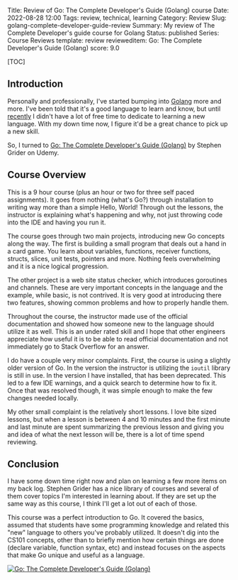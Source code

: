 Title: Review of Go: The Complete Developer's Guide (Golang) course
Date: 2022-08-28 12:00
Tags: review, technical, learning
Category: Review
Slug: golang-complete-developer-guide-review
Summary: My review of The Complete Developer's guide course for Golang
Status: published
Series: Course Reviews
template: review
revieweditem: Go: The Complete Developer's Guide (Golang)
score: 9.0

[TOC]

## Introduction

Personally and professionally, I've started bumping into [Golang][go] more and more. I've been told that
it's a good language to learn and know, but until [recently][2] I didn't have a lot of free time to dedicate
to learning a new language. With my down time now, I figure it'd be a great chance to pick up a new skill.

So, I turned to [Go: The Complete Developer's Guide (Golang)][1] by Stephen Grider on Udemy.

## Course Overview

This is a 9 hour course (plus an hour or two for three self paced assignments). It goes from nothing (what's Go?) through
installation to writing way more than a simple Hello, World! Through out the lessons, the instructor is explaining what's
happening and why, not just throwing code into the IDE and having you run it.

The course goes through two main projects, introducing new Go concepts along the way. The first is building a small program
that deals out a hand in a card game. You learn about variables, functions, receiver functions, structs, slices, unit tests, pointers
and more. Nothing feels overwhelming and it is a nice logical progression.

The other project is a web site status checker, which introduces goroutines and channels. These are very important concepts in the language
and the example, while basic, is not contrived. It is very good at introducing there two features, showing common problems and how
to properly handle them.

Throughout the course, the instructor made use of the official documentation and showed how someone new to the language
should utilize it as well. This is an under rated skill and I hope that other engineers appreciate how useful it is to
be able to read official documentation and not immediately go to Stack Overflow for an answer.

I do have a couple very minor complaints. First, the course is using a slightly older version of Go. In the version the
instructor is utilizing the `ioutil` library is still in use. In the version I have installed, that has been deprecated. This
led to a few IDE warnings, and a quick search to determine how to fix it. Once that was resolved though, it was simple enough
to make the few changes needed locally.

My other small complaint is the relatively short lessons. I love bite sized lessons, but when a lesson is between 4 and 10 minutes and the first
minute and last minute are spent summarizing the previous lesson and giving you and idea of what the next lesson will be,
there is a lot of time spend reviewing.  

## Conclusion

I have some down time right now and plan on learning a few more items on my back log. Stephen Grider has a nice library of courses
and several of them cover topics I'm interested in learning about. If they are set up the same way as this course, I think I'll
get a lot out of each of those.

This course was a perfect introduction to Go. It covered the basics, assumed that students have some programming knowledge and related
this "new" language to others you've probably utilized. It doesn't dig into the CS101 concepts, other than to briefly mention how certain
things are done (declare variable, function syntax, etc) and instead focuses on the aspects that make Go unique and useful as a language.


[![Go: The Complete Developer's Guide (Golang)][certificate]][courselink]



 [1]: https://www.udemy.com/course/go-the-complete-developers-guide/
 [2]: {filename}2022_08_18_looking_for_new_role.md
 [go]: https://go.dev/
 [certificate]: {attach}images/udemy-complete-dev-guide-golang.jpg
 [courselink]: https://ude.my/UC-e73a8173-1ea5-4974-bc6e-db9c27128677
